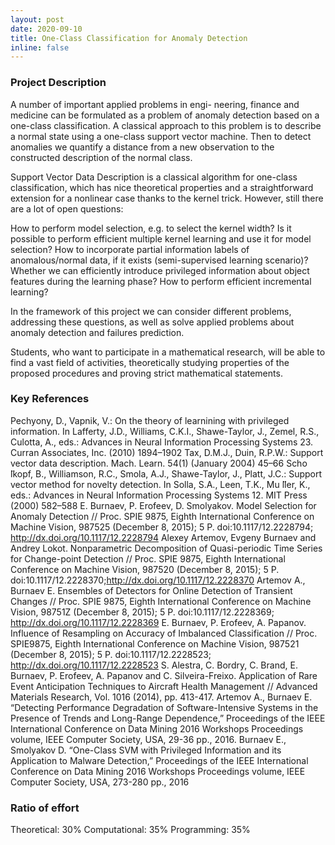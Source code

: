 ```yaml
---
layout: post
date: 2020-09-10
title: One-Class Classification for Anomaly Detection
inline: false
---
```


### Project Description
A number of important applied problems in engi- neering, finance and medicine can be formulated as a problem of anomaly detection based on a one-class classification. A classical approach to this problem is to describe a normal state using a one-class support vector machine. Then to detect anomalies we quantify a distance from a new observation to the constructed description of the normal class.

Support Vector Data Description is a classical algorithm for one-class classification, which has nice theoretical properties and a straightforward extension for a nonlinear case thanks to the kernel trick. However, still there are a lot of open questions:

How to perform model selection, e.g. to select the kernel width? Is it possible to perform efficient multiple kernel learning and use it for model selection?
How to incorporate partial information labels of anomalous/normal data, if it exists (semi-supervised learning scenario)?
Whether we can efficiently introduce privileged information about object features during the learning phase?
How to perform efficient incremental learning?

In the framework of this project we can consider different problems, addressing these questions, as well as solve applied problems about anomaly detection and failures prediction.

Students, who want to participate in a mathematical research, will be able to find a vast field of activities, theoretically studying properties of the proposed procedures and proving strict mathematical statements.

### Key References
Pechyony, D., Vapnik, V.: On the theory of learnining with privileged information. In Lafferty, J.D., Williams, C.K.I., Shawe-Taylor, J., Zemel, R.S., Culotta, A., eds.: Advances in Neural Information Processing Systems 23. Curran Associates, Inc. (2010) 1894–1902
Tax, D.M.J., Duin, R.P.W.: Support vector data description. Mach. Learn. 54(1) (January 2004) 45–66
Scho ̈lkopf, B., Williamson, R.C., Smola, A.J., Shawe-Taylor, J., Platt, J.C.: Support vector method for novelty detection. In Solla, S.A., Leen, T.K., Mu ̈ller, K., eds.: Advances in Neural Information Processing Systems 12. MIT Press (2000) 582–588
E. Burnaev, P. Erofeev, D. Smolyakov. Model Selection for Anomaly Detection // Proc. SPIE 9875, Eighth International Conference on Machine Vision, 987525 (December 8, 2015); 5 P. doi:10.1117/12.2228794; http://dx.doi.org/10.1117/12.2228794
Alexey Artemov, Evgeny Burnaev and Andrey Lokot. Nonparametric Decomposition of Quasi-periodic Time Series for Change-point Detection // Proc. SPIE 9875, Eighth International Conference on Machine Vision, 987520 (December 8, 2015); 5 P. doi:10.1117/12.2228370;http://dx.doi.org/10.1117/12.2228370
Artemov A., Burnaev E. Ensembles of Detectors for Online Detection of Transient Changes // Proc. SPIE 9875, Eighth International Conference on Machine Vision, 98751Z (December 8, 2015); 5 P. doi:10.1117/12.2228369; http://dx.doi.org/10.1117/12.2228369
E. Burnaev, P. Erofeev, A. Papanov. Influence of Resampling on Accuracy of Imbalanced Classification // Proc. SPIE9875, Eighth International Conference on Machine Vision, 987521 (December 8, 2015); 5 P. doi:10.1117/12.2228523; http://dx.doi.org/10.1117/12.2228523
S. Alestra, C. Bordry, C. Brand, E. Burnaev, P. Erofeev, A. Papanov and C. Silveira-Freixo. Application of Rare Event Anticipation Techniques to Aircraft Health Management // Advanced Materials Research, Vol. 1016 (2014), pp. 413-417.
Artemov A., Burnaev E. “Detecting Performance Degradation of Software-Intensive Systems in the Presence of Trends and Long-Range Dependence,” Proceedings of the IEEE International Conference on Data Mining 2016 Workshops Proceedings volume, IEEE Computer Society, USA, 29-36 pp., 2016.
Burnaev E., Smolyakov D. “One-Class SVM with Privileged Information and its Application to Malware Detection,” Proceedings of the IEEE International Conference on Data Mining 2016 Workshops Proceedings volume, IEEE Computer Society, USA, 273-280 pp., 2016
 
### Ratio of effort
Theoretical:        30%
Computational:   35%
Programming:     35%
